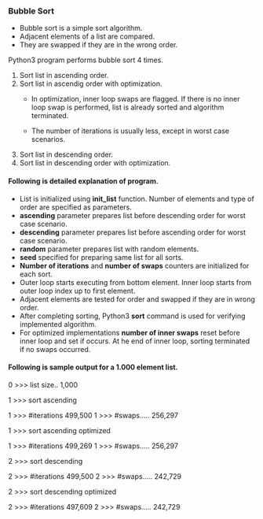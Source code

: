 ### Bubble Sort

- Bubble sort is a simple sort algorithm.
- Adjacent elements of a list are compared.
- They are swapped if they are in the wrong order.

Python3 program performs bubble sort 4 times.

1. Sort list in ascending order.
2. Sort list in ascendig order with optimization.
    - In optimization, inner loop swaps are flagged. If there is no inner loop swap is performed, list is already sorted and algorithm terminated. 

    - The number of iterations is usually less, except in worst case scenarios.
3. Sort list in descending order.
4. Sort list in descending order with optimization.

#### Following is detailed explanation of program.

- List is initialized using __init_list__ function. Number of elements and type of order are specified as parameters.
- __ascending__ parameter prepares list before descending order for worst case scenario.
- __descending__ parameter prepares list before ascending order for worst case scenario.
- __random__ parameter prepares list with random elements.
- __seed__ specified for preparing same list for all sorts.
- __Number of iterations__ and __number of swaps__ counters are initialized for each sort.
- Outer loop starts executing from bottom element. Inner loop starts from outer loop index up to first element.
- Adjacent elements are tested for order and swapped if they are in wrong order.
- After completing sorting, Python3 __sort__ command is used for verifying implemented algorithm.
- For optimized implementations __number of inner swaps__ reset before inner loop and set if occurs. At he end of inner loop, sorting terminated if no swaps occurred.

#### Following is sample output for a 1.000 element list.

0 >>> list size.. 1,000

1 >>> sort ascending

1 >>> #iterations 499,500
1 >>> #swaps..... 256,297

1 >>> sort ascending optimized

1 >>> #iterations 499,269
1 >>> #swaps..... 256,297

2 >>> sort descending

2 >>> #iterations 499,500
2 >>> #swaps..... 242,729

2 >>> sort descending optimized

2 >>> #iterations 497,609
2 >>> #swaps..... 242,729

